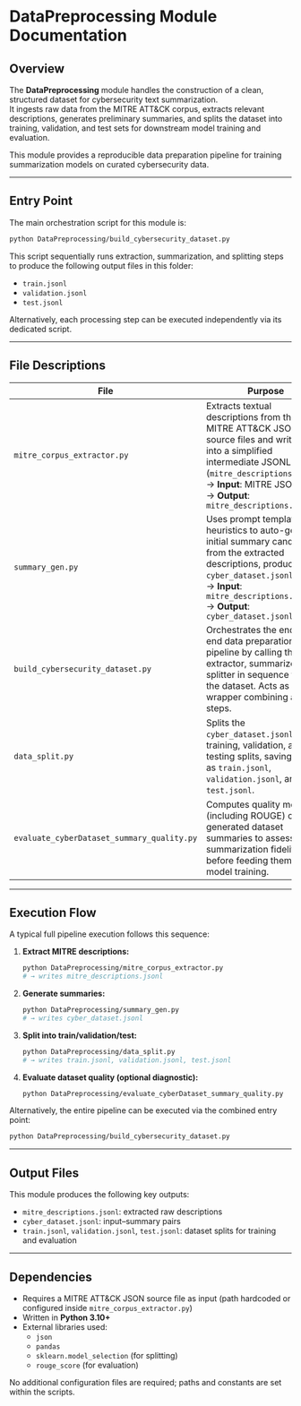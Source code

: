 # DataPreprocessing Module Documentation

## Overview

The **DataPreprocessing** module handles the construction of a clean, structured dataset for cybersecurity text summarization.  
It ingests raw data from the MITRE ATT&CK corpus, extracts relevant descriptions, generates preliminary summaries, and splits the dataset into training, validation, and test sets for downstream model training and evaluation.

This module provides a reproducible data preparation pipeline for training summarization models on curated cybersecurity data.

---

## Entry Point

The main orchestration script for this module is:

```bash
python DataPreprocessing/build_cybersecurity_dataset.py
```

This script sequentially runs extraction, summarization, and splitting steps to produce the following output files in this folder:

- `train.jsonl`
- `validation.jsonl`
- `test.jsonl`

Alternatively, each processing step can be executed independently via its dedicated script.

---

## File Descriptions

| File                                | Purpose                                                                                                                                       |
|------------------------------------|-----------------------------------------------------------------------------------------------------------------------------------------------|
| `mitre_corpus_extractor.py`        | Extracts textual descriptions from the raw MITRE ATT&CK JSON source files and writes them into a simplified intermediate JSONL file (`mitre_descriptions.jsonl`). <br> → **Input**: MITRE JSON <br> → **Output**: `mitre_descriptions.jsonl` |
| `summary_gen.py`                    | Uses prompt templates or heuristics to auto-generate initial summary candidates from the extracted descriptions, producing `cyber_dataset.jsonl`. <br> → **Input**: `mitre_descriptions.jsonl` <br> → **Output**: `cyber_dataset.jsonl` |
| `build_cybersecurity_dataset.py`    | Orchestrates the end-to-end data preparation pipeline by calling the extractor, summarizer, and splitter in sequence to build the dataset. Acts as a wrapper combining all steps. |
| `data_split.py`                     | Splits the `cyber_dataset.jsonl` into training, validation, and testing splits, saving them as `train.jsonl`, `validation.jsonl`, and `test.jsonl`. |
| `evaluate_cyberDataset_summary_quality.py` | Computes quality metrics (including ROUGE) over the generated dataset summaries to assess their summarization fidelity before feeding them into model training. |

---

## Execution Flow

A typical full pipeline execution follows this sequence:

1. **Extract MITRE descriptions:**

   ```bash
   python DataPreprocessing/mitre_corpus_extractor.py
   # → writes mitre_descriptions.jsonl
   ```

2. **Generate summaries:**

   ```bash
   python DataPreprocessing/summary_gen.py
   # → writes cyber_dataset.jsonl
   ```

3. **Split into train/validation/test:**

   ```bash
   python DataPreprocessing/data_split.py
   # → writes train.jsonl, validation.jsonl, test.jsonl
   ```

4. **Evaluate dataset quality (optional diagnostic):**

   ```bash
   python DataPreprocessing/evaluate_cyberDataset_summary_quality.py
   ```

Alternatively, the entire pipeline can be executed via the combined entry point:

```bash
python DataPreprocessing/build_cybersecurity_dataset.py
```

---

## Output Files

This module produces the following key outputs:

- `mitre_descriptions.jsonl`: extracted raw descriptions
- `cyber_dataset.jsonl`: input–summary pairs
- `train.jsonl`, `validation.jsonl`, `test.jsonl`: dataset splits for training and evaluation

---

## Dependencies

- Requires a MITRE ATT&CK JSON source file as input (path hardcoded or configured inside `mitre_corpus_extractor.py`)
- Written in **Python 3.10+**
- External libraries used:
  - `json`
  - `pandas`
  - `sklearn.model_selection` (for splitting)
  - `rouge_score` (for evaluation)

No additional configuration files are required; paths and constants are set within the scripts.

